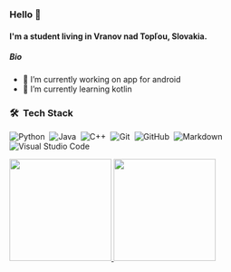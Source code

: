 ### Hello 👋

#### I'm a student living in Vranov nad Topľou, Slovakia.

##### Bio
- 🔭 I’m currently working on app for android
- 🌱 I’m currently learning kotlin

### 🛠 &nbsp;Tech Stack

![Python](https://img.shields.io/badge/-Python-05122A?style=flat&logo=python)&nbsp;
![Java](https://img.shields.io/badge/-Java-05122A?style=flat&logo=Java&logoColor=FFA518)&nbsp;
![C++](https://img.shields.io/badge/-C++-05122A?style=flat&logo=C%2B%2B&logoColor=00599C)&nbsp;
![Git](https://img.shields.io/badge/-Git-05122A?style=flat&logo=git)&nbsp;
![GitHub](https://img.shields.io/badge/-GitHub-05122A?style=flat&logo=github)&nbsp;
![Markdown](https://img.shields.io/badge/-Markdown-05122A?style=flat&logo=markdown)\
![Visual Studio Code](https://img.shields.io/badge/-Visual%20Studio%20Code-05122A?style=flat&logo=visual-studio-code&logoColor=007ACC)&nbsp;

<p>
<a href="https://github.com/AVS1508">
  <img height="180em" src="https://github-readme-stats.vercel.app/api?username=MartinMatta&count_private=true&show_icons=true" />
  <img height="180em" src="https://github-readme-stats-eight-theta.vercel.app/api/top-langs/?username=MartinMatta&layout=compact&exclude_lang=java+r" />
</a>
</p>

